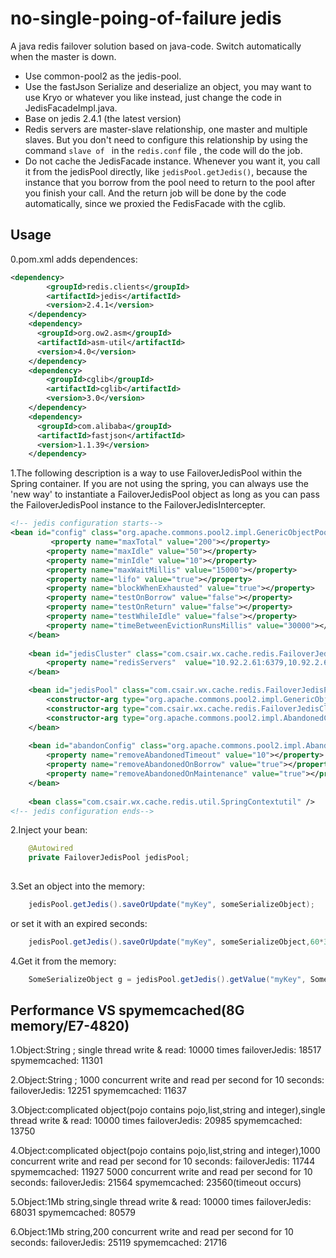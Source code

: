 no-single-poing-of-failure jedis
=========

A java redis failover solution based on java-code. Switch automatically when the master is down.
* Use common-pool2 as the jedis-pool.
* Use the fastJson  Serialize and deserialize an object, you may want to use Kryo or whatever you like instead, just change the code in JedisFacadeImpl.java.
* Base on jedis 2.4.1 (the latest version)
* Redis servers are master-slave relationship, one master and multiple slaves. But you don't need to configure this relationship by using the command ```slave of ``` in the ```redis.conf``` file , the code will do the job.
* Do not cache the JedisFacade instance. Whenever you want it, you call it from the jedisPool directly, like ```jedisPool.getJedis()```, because the instance that you borrow from the pool need to return to the pool after you finish your call. And the return job will be done by the code automatically, since we proxied the FedisFacade with the cglib.

Usage
----
0.pom.xml adds dependences:
```xml
<dependency>  
        <groupId>redis.clients</groupId>  
        <artifactId>jedis</artifactId>  
        <version>2.4.1</version>  
    </dependency>  
    <dependency>  
      <groupId>org.ow2.asm</groupId>  
      <artifactId>asm-util</artifactId>  
      <version>4.0</version>  
    </dependency>  
    <dependency>  
        <groupId>cglib</groupId>  
        <artifactId>cglib</artifactId>  
        <version>3.0</version>  
    </dependency>  
	<dependency>
	  <groupId>com.alibaba</groupId>
	  <artifactId>fastjson</artifactId>
	  <version>1.1.39</version>
	</dependency>
```

1.The following description is a way to use FailoverJedisPool within the Spring container. If you are not using the spring, you can always use the 'new way' to instantiate a FailoverJedisPool object as long as you can pass the FailoverJedisPool instance to the FailoverJedisIntercepter.

```xml
<!-- jedis configuration starts-->
<bean id="config" class="org.apache.commons.pool2.impl.GenericObjectPoolConfig">
         <property name="maxTotal" value="200"></property>  
        <property name="maxIdle" value="50"></property> 
        <property name="minIdle" value="10"></property> 
        <property name="maxWaitMillis" value="15000"></property>  
        <property name="lifo" value="true"></property>
        <property name="blockWhenExhausted" value="true"></property>
        <property name="testOnBorrow" value="false"></property>
        <property name="testOnReturn" value="false"></property>
        <property name="testWhileIdle" value="false"></property>
        <property name="timeBetweenEvictionRunsMillis" value="30000"></property>
 	</bean>
 	
    <bean id="jedisCluster" class="com.csair.wx.cache.redis.FailoverJedisCluster" init-method="init">
    	<property name="redisServers"  value="10.92.2.61:6379,10.92.2.60:6379" />
    </bean>

    <bean id="jedisPool" class="com.csair.wx.cache.redis.FailoverJedisPool">
    	<constructor-arg type="org.apache.commons.pool2.impl.GenericObjectPoolConfig" ref="config" />
    	<constructor-arg type="com.csair.wx.cache.redis.FailoverJedisCluster" ref="jedisCluster" />
    	<constructor-arg type="org.apache.commons.pool2.impl.AbandonedConfig" ref="abandonConfig" />
    </bean>
    
    <bean id="abandonConfig" class="org.apache.commons.pool2.impl.AbandonedConfig">
		<property name="removeAbandonedTimeout" value="10"></property>
		<property name="removeAbandonedOnBorrow" value="true"></property>
		<property name="removeAbandonedOnMaintenance" value="true"></property>
	</bean>
	
    <bean class="com.csair.wx.cache.redis.util.SpringContextutil" />
<!-- jedis configuration ends-->
```

2.Inject your bean:
```java
    @Autowired
	private FailoverJedisPool jedisPool;
    
```

3.Set an object into the memory:
```java
    jedisPool.getJedis().saveOrUpdate("myKey", someSerializeObject);
```
or set it with an expired seconds:
```java
    jedisPool.getJedis().saveOrUpdate("myKey", someSerializeObject,60*30);
```

4.Get it from the memory:
```java
    SomeSerializeObject g = jedisPool.getJedis().getValue("myKey", SomeSerializeObject.class);
```
Performance VS spymemcached(8G memory/E7-4820)
----
1.Object:String ; single thread write & read:  10000 times
failoverJedis:	18517
spymemcached:	11301

2.Object:String ; 1000 concurrent write and read per second for 10 seconds:
failoverJedis:	12251
spymemcached:	11637

3.Object:complicated object(pojo contains pojo,list,string and integer),single thread write & read:  10000 times
failoverJedis:	20985
spymemcached:	13750

4.Object:complicated object(pojo contains pojo,list,string and integer),1000 concurrent write and read per second for 10 seconds:
failoverJedis:	11744
spymemcached:	11927
5000 concurrent write and read per second for 10 seconds:
failoverJedis:	21564
spymemcached:	23560(timeout occurs)

5.Object:1Mb string,single thread write & read:  10000 times
failoverJedis:	68031
spymemcached:	80579

6.Object:1Mb string,200 concurrent write and read per second for 10 seconds:
failoverJedis:	25119
spymemcached:	21716